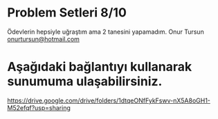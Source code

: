 # Problem Setleri 8/10
Ödevlerin hepsiyle uğraştım ama 2 tanesini yapamadım.
Onur Tursun
onurtursun@hotmail.com
# Aşağıdaki bağlantıyı kullanarak sunumuma ulaşabilirsiniz.
https://drive.google.com/drive/folders/1dtqeONfFykFswv-nX5A8oGH1-M52efqf?usp=sharing


